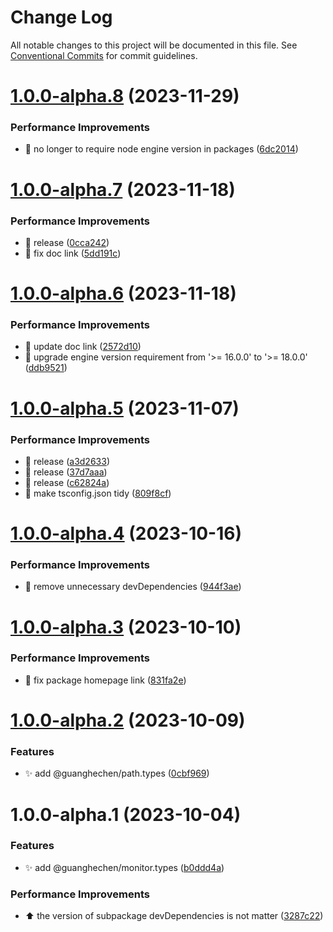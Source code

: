 # Change Log

All notable changes to this project will be documented in this file. See
[Conventional Commits](https://conventionalcommits.org) for commit guidelines.

# [1.0.0-alpha.8](https://github.com/guanghechen/sora/compare/@guanghechen/monitor.types@1.0.0-alpha.7...@guanghechen/monitor.types@1.0.0-alpha.8) (2023-11-29)

### Performance Improvements

- 🔧 no longer to require node engine version in packages
  ([6dc2014](https://github.com/guanghechen/sora/commit/6dc2014122dd44bcadc893e2ee98697265e7d61e))

# [1.0.0-alpha.7](https://github.com/guanghechen/sora/compare/@guanghechen/monitor.types@1.0.0-alpha.6...@guanghechen/monitor.types@1.0.0-alpha.7) (2023-11-18)

### Performance Improvements

- :bookmark: release
  ([0cca242](https://github.com/guanghechen/sora/commit/0cca242a08d0fb03180efebfc4629c73f0cc1e02))
- 📝 fix doc link
  ([5dd191c](https://github.com/guanghechen/sora/commit/5dd191c935c0b44fa713f283786dfe69608b22ed))

# [1.0.0-alpha.6](https://github.com/guanghechen/sora/compare/@guanghechen/monitor.types@1.0.0-alpha.5...@guanghechen/monitor.types@1.0.0-alpha.6) (2023-11-18)

### Performance Improvements

- 🔧 update doc link
  ([2572d10](https://github.com/guanghechen/sora/commit/2572d10b061d07dff282e6084685db26f48890a0))
- 🔧 upgrade engine version requirement from '>= 16.0.0' to '>= 18.0.0'
  ([ddb9521](https://github.com/guanghechen/sora/commit/ddb9521b529b2ca838554794339b9e27ac80b8aa))

# [1.0.0-alpha.5](https://github.com/guanghechen/sora/compare/@guanghechen/monitor.types@1.0.0-alpha.4...@guanghechen/monitor.types@1.0.0-alpha.5) (2023-11-07)

### Performance Improvements

- :bookmark: release
  ([a3d2633](https://github.com/guanghechen/sora/commit/a3d26331c6b9fba2afa1d1904d866699d32337a6))
- :bookmark: release
  ([37d7aaa](https://github.com/guanghechen/sora/commit/37d7aaa6820c1e1b12c2409e0d615fe5c2bd33b6))
- :bookmark: release
  ([c62824a](https://github.com/guanghechen/sora/commit/c62824a430a456f7a6c0823d7c32002a24fe738d))
- 🔧 make tsconfig.json tidy
  ([809f8cf](https://github.com/guanghechen/sora/commit/809f8cf6b18da2d8fbba1566a5f4a783b52683da))

# [1.0.0-alpha.4](https://github.com/guanghechen/sora/compare/@guanghechen/monitor.types@1.0.0-alpha.3...@guanghechen/monitor.types@1.0.0-alpha.4) (2023-10-16)

### Performance Improvements

- 🔧 remove unnecessary devDependencies
  ([944f3ae](https://github.com/guanghechen/sora/commit/944f3aee64e68ce52ca30237c7d0240a82c9c58f))

# [1.0.0-alpha.3](https://github.com/guanghechen/sora/compare/@guanghechen/monitor.types@1.0.0-alpha.2...@guanghechen/monitor.types@1.0.0-alpha.3) (2023-10-10)

### Performance Improvements

- 🔧 fix package homepage link
  ([831fa2e](https://github.com/guanghechen/sora/commit/831fa2e9bc9ab2d4eb6795d82e6fa7f9a20d1046))

# [1.0.0-alpha.2](https://github.com/guanghechen/sora/compare/@guanghechen/monitor.types@1.0.0-alpha.1...@guanghechen/monitor.types@1.0.0-alpha.2) (2023-10-09)

### Features

- ✨ add @guanghechen/path.types
  ([0cbf969](https://github.com/guanghechen/sora/commit/0cbf969f481a3ba066af66fda72ec8834aa18c52))

# 1.0.0-alpha.1 (2023-10-04)

### Features

- ✨ add @guanghechen/monitor.types
  ([b0ddd4a](https://github.com/guanghechen/sora/commit/b0ddd4a919d25171b4e3d1ef197d9b5c00b4bab4))

### Performance Improvements

- ⬆️ the version of subpackage devDependencies is not matter
  ([3287c22](https://github.com/guanghechen/sora/commit/3287c22fb150af6620c1c9f6f4b186498aea815b))
